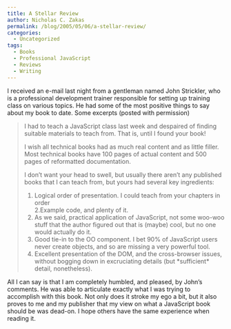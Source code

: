 ```yaml
---
title: A Stellar Review
author: Nicholas C. Zakas
permalink: /blog/2005/05/06/a-stellar-review/
categories:
  - Uncategorized
tags:
  - Books
  - Professional JavaScript
  - Reviews
  - Writing
---
```

I received an e-mail last night from a gentleman named John Strickler, who is a professional development trainer responsible for setting up training class on various topics. He had some of the most positive things to say about my book to date. Some excerpts (posted with permission)

> I had to teach a JavaScript class last week and despaired of finding suitable materials to teach from. That is, until I found your book!
> 
> I wish all technical books had as much real content and as little filler. Most technical books have 100 pages of actual content and 500 pages of reformatted documentation.
> 
> I don&#8217;t want your head to swell, but usually there aren&#8217;t any published books that I can teach from, but yours had several key ingredients:
> 
> 1. Logical order of presentation. I could teach from your chapters in order  
> 2.Example code, and plenty of it.  
> 3. As we said, practical application of JavaScript, not some woo-woo stuff that the author figured out that is (maybe) cool, but no one would actually do it.  
> 4. Good tie-in to the OO component. I bet 90% of JavaScript users never create objects, and so are missing a very powerful tool.  
> 5. Excellent presentation of the DOM, and the cross-browser issues, without bogging down in excruciating details (but \*sufficient\* detail, nonetheless).

All I can say is that I am completely humbled, and pleased, by John&#8217;s comments. He was able to articulate exactly what I was trying to accomplish with this book. Not only does it stroke my ego a bit, but it also proves to me and my publisher that my view on what a JavaScript book should be was dead-on. I hope others have the same experience when reading it.
